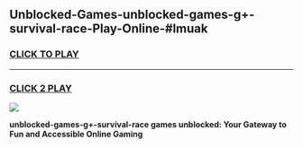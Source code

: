 
## Unblocked-Games-unblocked-games-g+-survival-race-Play-Online-#lmuak
<h3>
<a href="https://premium.freeplayer.one?title=unblocked-games-g+-survival-race&ref=24F">CLICK TO PLAY</a></h3>
<hr>

<h3>
<a href="https://premium.freeplayer.one?title=unblocked-games-g+-survival-race&ref=24F">CLICK 2 PLAY</a>
  
</h3>

<a href="https://premium.freeplayer.one?title=unblocked-games-g+-survival-race&ref=24F/"><img src="https://clearcache.store/games.png"></a>


**unblocked-games-g+-survival-race games unblocked: Your Gateway to Fun and Accessible Online Gaming**
